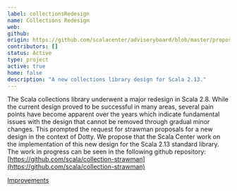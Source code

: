 ```yaml
---
label: collectionsRedesign
name: Collections Redesign
web:
github:
origin: https://github.com/scalacenter/advisoryboard/blob/master/proposals/007-collections.md
contributors: []
status: Active
type: project
active: true
home: false
description: "A new collections library design for Scala 2.13."
---
```

The Scala collections library underwent a major redesign in Scala 2.8. While the current design proved to be successful in many areas, several pain points have become apparent over the years which indicate fundamental issues with the design that cannot be removed through gradual minor changes. This prompted the request for strawman proposals for a new design in the context of Dotty. We propose that the Scala Center work on the implementation of this new design for the Scala 2.13 standard library.
    The work in progress can be seen in the following github repository: [https://github.com/scala/collection-strawman](https://github.com/scala/collection-strawman)

[Improvements](https://github.com/scala/collection-strawman/pulls/julienrf)

